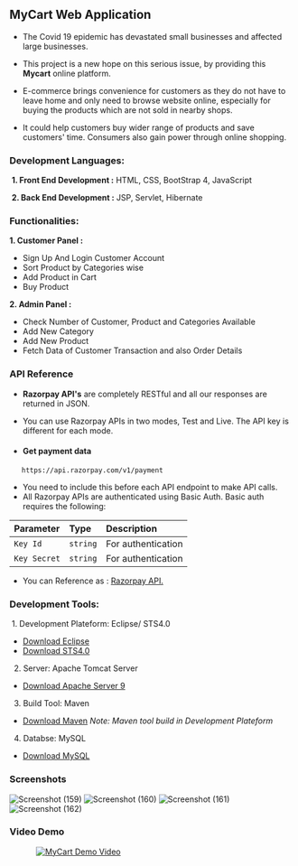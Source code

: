
##    **MyCart Web Application**


* The Covid 19 epidemic has devastated small businesses and affected large businesses. 
* This project is a new hope on this serious issue, by providing this **Mycart** online platform.

* E-commerce brings convenience for customers as they do not have to leave home and only need to browse website online, especially for buying the products which are not sold in nearby shops. 
* It could help customers buy wider range of products and save customers' time. Consumers also gain power through online shopping.

### Development Languages:
&nbsp;**1. Front End Development :**
HTML, CSS, BootStrap 4, JavaScript

&nbsp;**2. Back End Development :**
JSP, Servlet, Hibernate

### Functionalities:
**1. Customer Panel :** 

* Sign Up And Login Customer Account
* Sort Product by Categories wise
* Add Product in Cart
* Buy Product

**2. Admin Panel :**

* Check Number of Customer, Product and Categories Available
* Add New Category
* Add New Product
* Fetch Data of Customer Transaction and also Order Details



### API Reference

* **Razorpay API's** are completely RESTful and all our responses are returned in JSON.

* You can use Razorpay APIs in two modes, Test and Live. The API key is different for each mode.
* #### Get payment data

```http
   https://api.razorpay.com/v1/payment
```
* You need to include this before each API endpoint to make API calls.
* All Razorpay APIs are authenticated using Basic Auth. Basic auth requires the following:

| Parameter | Type     | Description                |
| :-------- | :------- | :------------------------- |
| `Key Id` | `string` |  For authentication         |
| `Key Secret` | `string` |  For authentication         |

* You can Reference as : [Razorpay API.](https://razorpay.com/docs/api/)

### Development Tools:
 &nbsp;1. Development Plateform: Eclipse/ STS4.0
 * [Download Eclipse](https://www.eclipse.org/downloads/)
 * [Download STS4.0](https://spring.io/tools)

 &nbsp; 2. Server: Apache Tomcat Server
 * [Download Apache Server 9](https://tomcat.apache.org/download-90.cgi)

 &nbsp; 3. Build Tool: Maven
 * [Download Maven](https://maven.apache.org/download.cgi) *Note: Maven tool build in Development Plateform*

 &nbsp; 4. Databse: MySQL
 * [Download MySQL](https://www.mysql.com/downloads/)








### Screenshots

![Screenshot (159)](https://user-images.githubusercontent.com/72797331/145719668-6199400f-4d54-4054-bf17-f546fbe52229.png)
![Screenshot (160)](https://user-images.githubusercontent.com/72797331/145719693-0eac48fc-d50a-462e-a406-568553e3b82b.png)
![Screenshot (161)](https://user-images.githubusercontent.com/72797331/145719699-b128fca7-a55c-438a-81b6-ed3d9b71d74c.png)
![Screenshot (162)](https://user-images.githubusercontent.com/72797331/145719858-03119025-2857-4d32-a6aa-d29a3acd5be4.png)


### Video Demo
   

&nbsp;&nbsp;&nbsp;&nbsp;&nbsp;&nbsp;&nbsp;&nbsp;&nbsp;&nbsp;&nbsp;&nbsp;[![MyCart Demo Video](https://img.youtube.com/vi/PQ3EVZ0nlT0/0.jpg )](https://www.youtube.com/watch?v=PQ3EVZ0nlT0)

